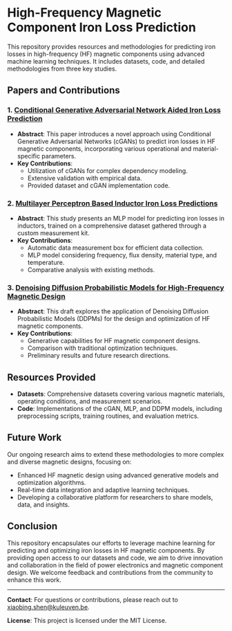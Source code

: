 # High-Frequency Magnetic Component Iron Loss Prediction

This repository provides resources and methodologies for predicting iron losses in high-frequency (HF) magnetic components using advanced machine learning techniques. It includes datasets, code, and detailed methodologies from three key studies.

## Papers and Contributions

### 1. [Conditional Generative Adversarial Network Aided Iron Loss Prediction](10.1109/TPEL.2024.3397041)
- **Abstract**: This paper introduces a novel approach using Conditional Generative Adversarial Networks (cGANs) to predict iron losses in HF magnetic components, incorporating various operational and material-specific parameters.
- **Key Contributions**:
  - Utilization of cGANs for complex dependency modeling.
  - Extensive validation with empirical data.
  - Provided dataset and cGAN implementation code.

### 2. [Multilayer Perceptron Based Inductor Iron Loss Predictions](https://www.researchgate.net/publication/375710891_Multilayer_perceptron-based_inductor_iron_loss_predictions_with_loss_map_by_a_measurement_kit)
- **Abstract**: This study presents an MLP model for predicting iron losses in inductors, trained on a comprehensive dataset gathered through a custom measurement kit.
- **Key Contributions**:
  - Automatic data measurement box for efficient data collection.
  - MLP model considering frequency, flux density, material type, and temperature.
  - Comparative analysis with existing methods.

### 3. [Denoising Diffusion Probabilistic Models for High-Frequency Magnetic Design](URL_to_Paper_3)
- **Abstract**: This draft explores the application of Denoising Diffusion Probabilistic Models (DDPMs) for the design and optimization of HF magnetic components.
- **Key Contributions**:
  - Generative capabilities for HF magnetic component designs.
  - Comparison with traditional optimization techniques.
  - Preliminary results and future research directions.

## Resources Provided

- **Datasets**: Comprehensive datasets covering various magnetic materials, operating conditions, and measurement scenarios.
- **Code**: Implementations of the cGAN, MLP, and DDPM models, including preprocessing scripts, training routines, and evaluation metrics.

## Future Work

Our ongoing research aims to extend these methodologies to more complex and diverse magnetic designs, focusing on:

- Enhanced HF magnetic design using advanced generative models and optimization algorithms.
- Real-time data integration and adaptive learning techniques.
- Developing a collaborative platform for researchers to share models, data, and insights.

## Conclusion

This repository encapsulates our efforts to leverage machine learning for predicting and optimizing iron losses in HF magnetic components. By providing open access to our datasets and code, we aim to drive innovation and collaboration in the field of power electronics and magnetic component design. We welcome feedback and contributions from the community to enhance this work.

---

**Contact**: For questions or contributions, please reach out to xiaobing.shen@kuleuven.be.

**License**: This project is licensed under the MIT License.
